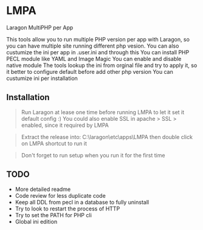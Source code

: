 # LMPA
Laragon MultiPHP per App

This tools allow you to run multiple PHP version per app with Laragon, so you can have multiple site running different php vesion.
You can also custumize the ini per app in .user.ini and through this
You can install PHP PECL module like YAML and Image Magic
You can enable and disable native module
The tools lookup the ini from orginal file and try to apply it, so it better to configure default before add other php version
You can custumize ini per installation

## Installation

> Run Laragon at lease one time before running LMPA to let it set it default config :) You could also enable SSL in apache > SSL > enabled, since it required by LMPA

> Extract the release into: C:\laragon\etc\apps\LMPA then double click on LMPA shortcut to run it

> Don't forget to run setup when you run it for the first time

## TODO
- More detailed readme
- Code review for less duplicate code
- Keep all DDL from pecl in a database to fully uninstall
- Try to look to restart the process of HTTP
- Try to set the PATH for PHP cli
- Global ini edition
